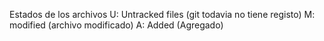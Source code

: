 Estados de los archivos
U: Untracked files (git todavia no tiene registo)
M: modified (archivo modificado)
A: Added (Agregado)
